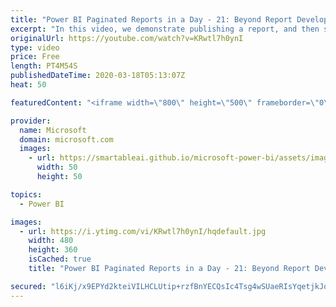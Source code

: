 ```yaml
---
title: "Power BI Paginated Reports in a Day - 21: Beyond Report Development - Part 2"
excerpt: "In this video, we demonstrate publishing a report, and then show how to embed it using URL access, and also how to create a subscription.  The Power BI Paginated Reports in a Day online course aims to empower you as a report author with the technical knowledge required to create, publish, and distribute"
originalUrl: https://youtube.com/watch?v=KRwtl7h0ynI
type: video
price: Free
length: PT4M54S
publishedDateTime: 2020-03-18T05:13:07Z
heat: 50

featuredContent: "<iframe width=\"800\" height=\"500\" frameborder=\"0\" src=\"https://www.youtube.com/embed/KRwtl7h0ynI\" allow=\"accelerometer; autoplay; encrypted-media; gyroscope; picture-in-picture\" allowfullscreen></iframe>"

provider:
  name: Microsoft
  domain: microsoft.com
  images:
    - url: https://smartableai.github.io/microsoft-power-bi/assets/images/organizations/microsoft.com-50x50.jpg
      width: 50
      height: 50

topics:
  - Power BI

images:
  - url: https://i.ytimg.com/vi/KRwtl7h0ynI/hqdefault.jpg
    width: 480
    height: 360
    isCached: true
    title: "Power BI Paginated Reports in a Day - 21: Beyond Report Development - Part 2"

secured: "l6iKj/x9EPYd2kteiVILHCLUtip+rzfBnYECQsIc4Tsg4wSUaeRIsYqetjkJonx/ZB5kFByfC8UjD7qc/yfHNhozux414hSlxM7VbCryCjsC+jbY4L7oS1oy2qaiUEgwUoD71v5TyUJOaBcjoSCQ+Do233zORbePIgX3+J2Y9lSXtAfVbLRMo41Q0bblDs69jgtQCFvC7WHRTQK3jJJv2Y3ZFsgSc3XRWlfgEvjXUOpRTGYUCFHKPadeyQSKzOxz1m0Rz0BPJuyYYJwbQ64gbdZxPIMMHx7/IZJtGVRLfumS68KuQsFpi172lrnStTlDq/ZZ6RbwLuznUjaE6B0TNkLItdDXESnuGmPYhJt2V/LSsxSroQxEKDp15uXYTy734Dh3htVi+rW2DVZ2HCfyREg5g8lBj2aWbfj50Avi9sI=;GGejqfUTPGjKDIyFWTDMug=="
---
```


